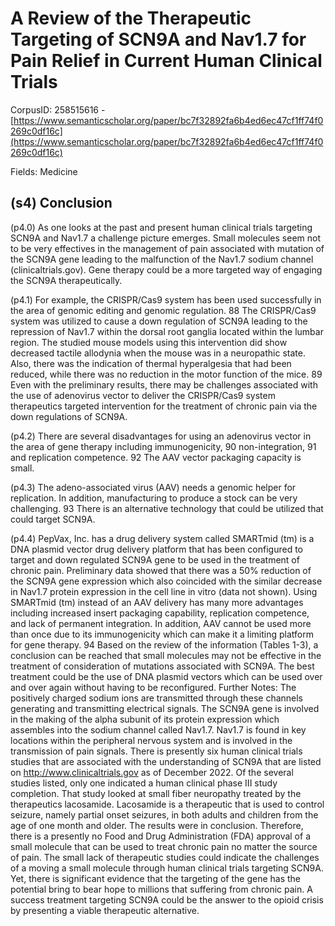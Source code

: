 # A Review of the Therapeutic Targeting of SCN9A and Nav1.7 for Pain Relief in Current Human Clinical Trials

CorpusID: 258515616 - [https://www.semanticscholar.org/paper/bc7f32892fa6b4ed6ec47cf1ff74f0269c0df16c](https://www.semanticscholar.org/paper/bc7f32892fa6b4ed6ec47cf1ff74f0269c0df16c)

Fields: Medicine

## (s4) Conclusion
(p4.0) As one looks at the past and present human clinical trials targeting SCN9A and Nav1.7 a challenge picture emerges. Small molecules seem not to be very effectives in the management of pain associated with mutation of the SCN9A gene leading to the malfunction of the Nav1.7 sodium channel (clinicaltrials.gov). Gene therapy could be a more targeted way of engaging the SCN9A therapeutically.

(p4.1) For example, the CRISPR/Cas9 system has been used successfully in the area of genomic editing and genomic regulation. 88 The CRISPR/Cas9 system was utilized to cause a down regulation of SCN9A leading to the repression of Nav1.7 within the dorsal root ganglia located within the lumbar region. The studied mouse models using this intervention did show decreased tactile allodynia when the mouse was in a neuropathic state. Also, there was the indication of thermal hyperalgesia that had been reduced, while there was no reduction in the motor function of the mice. 89 Even with the preliminary results, there may be challenges associated with the use of adenovirus vector to deliver the CRISPR/Cas9 system therapeutics targeted intervention for the treatment of chronic pain via the down regulations of SCN9A.

(p4.2) There are several disadvantages for using an adenovirus vector in the area of gene therapy including immunogenicity, 90 non-integration, 91 and replication competence. 92 The AAV vector packaging capacity is small.

(p4.3) The adeno-associated virus (AAV) needs a genomic helper for replication. In addition, manufacturing to produce a stock can be very challenging. 93 There is an alternative technology that could be utilized that could target SCN9A.

(p4.4) PepVax, Inc. has a drug delivery system called SMARTmid (tm) is a DNA plasmid vector drug delivery platform that has been configured to target and down regulated SCN9A gene to be used in the treatment of chronic pain. Preliminary data showed that there was a 50% reduction of the SCN9A gene expression which also coincided with the similar decrease in Nav1.7 protein expression in the cell line in vitro (data not shown). Using SMARTmid (tm) instead of an AAV delivery has many more advantages including increased insert packaging capability, replication competence, and lack of permanent integration. In addition, AAV cannot be used more than once due to its immunogenicity which can make it a limiting platform for gene therapy. 94 Based on the review of the information (Tables 1-3), a conclusion can be reached that small molecules may not be effective in the treatment of consideration of mutations associated with SCN9A. The best treatment could be the use of DNA plasmid vectors which can be used over and over again without having to be reconfigured. Further    Notes: The positively charged sodium ions are transmitted through these channels generating and transmitting electrical signals. The SCN9A gene is involved in the making of the alpha subunit of its protein expression which assembles into the sodium channel called Nav1.7. Nav1.7 is found in key locations within the peripheral nervous system and is involved in the transmission of pain signals. There is presently six human clinical trials studies that are associated with the understanding of SCN9A that are listed on http://www.clinicaltrials.gov as of December 2022. Of the several studies listed, only one indicated a human clinical phase III study completion. That study looked at small fiber neuropathy treated by the therapeutics lacosamide. Lacosamide is a therapeutic that is used to control seizure, namely partial onset seizures, in both adults and children from the age of one month and older. The results were in conclusion. Therefore, there is a presently no Food and Drug Administration (FDA) approval of a small molecule that can be used to treat chronic pain no matter the source of pain. The small lack of therapeutic studies could indicate the challenges of a moving a small molecule through human clinical trials targeting SCN9A. Yet, there is significant evidence that the targeting of the gene has the potential bring to bear hope to millions that suffering from chronic pain. A success treatment targeting SCN9A could be the answer to the opioid crisis by presenting a viable therapeutic alternative. 

